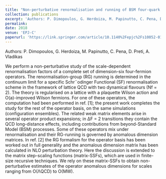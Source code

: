 ```yaml
---
title: "Non-perturbative renormalisation and running of BSM four-quark operators in  Nf=2 QCD"
collection: publications
excerpt: 'Authors: P. Dimopoulos, G. Herdoiza, M. Papinutto, C. Pena, D. Preti, A. Vladikas'
permalink: 
date: 2018
venue: 'EPJ-C'
paperurl: 'https://link.springer.com/article/10.1140%2Fepjc%2Fs10052-018-6002-y'
---
```

Authors: P. Dimopoulos, G. Herdoiza, M. Papinutto, C. Pena, D. Preti, A. Vladikas

We perform a non-perturbative study of the scale-dependent renormalisation factors of
a complete set of dimension-six four-fermion operators. The renormalisation-group (RG) running is determined in the continuum limit for a specific Schr¨odinger Functional (SF) renormalisation scheme in the framework of lattice QCD with two dynamical flavours (Nf = 2). The theory is regularised on a lattice with a plaquette Wilson action and O(a)-improved Wilson fermions. For one of these operators, the computation had been performed in ref. [1]; the present work completes the study for the rest of the operator basis, on the same simulations (configuration ensembles). The related weak matrix elements arise in several operator product expansions; in
∆F = 2 transitions they contain the QCD long-distance effects, including contributions from beyond-Standard Model (BSM) processes. Some of these operators mix under renormalisation and their RG-running is governed by anomalous dimension matrices. In ref. [2] the RG formalism for the operator basis has been worked out in full generality and the anomalous dimension matrix has been calculated in NLO perturbation theory. Here the discussion is extended to the matrix step-scaling functions (matrix-SSFs), which are used in finite-size recursive techniques. We rely on these matrix-SSFs to obtain non-perturbative estimates of the operator anomalous dimensions for scales ranging from O(ΛQCD) to O(MW).
